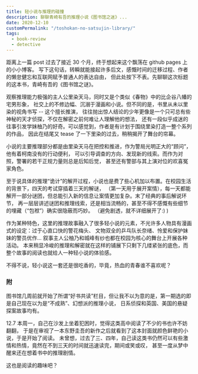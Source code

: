 ```yaml
---
title: 轻小说与推理的碰撞
description: 聊聊青崎有吾的推理小说《图书馆之迷》...
date: 2020-12-10
customPermalink: "/toshokan-no-satsujin-library/"
tags:
  - book-review
  - detective
---
```


距离上一篇 post 过去了接近 30 个月，终于想起来这个飘荡在 github pages 上的小小博客。
写下这句话，转瞬就能接起许多后文，感慨时间的迁移过程、作者的懒怠健忘和互联网赋予普通人的表达自由，
但此处按下不表。先聊聊这次标题的这本书，青崎有吾的《图书馆之谜》。

观察推理能力极强的主人公里染天马，同时又是个类似《春物》中的比企谷八幡的宅男形象，
社交上的不修边幅、沉溺于漫画和小说。但不同的是，书里从未以里染的视角书写 -- 这个擅长推演，
往往抛出惊人结论的少年更像是一个只可总有些神秘的天才侦探，不仅在解密之前何难让人理解他的想法，
还有一段似乎成迷的往事引发学妹柚乃的好奇。可以感觉到，作者是有计划于围绕里染打造一整个系列的作品，
因此在结尾又 tease 了一下里染的过去，稍稍揭开了舞台的帘幕。

小说的主要推理部分都是由里染天马在把控和推进，作为警局光明正大的“顾问”，他有着柯南没有的行动便利，
可以引导调查的方向、发现新的线索。而作为对照，警署的若干正规力量则总是后知后觉，
甚至还有警部与其上演对位的欢喜冤家角色。

至于说具体的推理“诡计”的解开过程，小说也是费了些心机加以布置。在校园生活的背景下，四天的考试穿插着三天的解谜，
（第一天用于展开案情），每一天都能解开一部分谜团，但总能引入新的信息让案情更加复杂。末了经典的事后解说环节，
再一层层讲述谜团和推理线索，还是相当流畅的，甚至不得不感慨有些细节的埋藏（“包袱”）确实很隐蔽而巧妙。
（避免剧透，就不详细展开了:) )

作为某种特色，这里的推理故事融入了很多轻小说的元素，不光许多人物具有漫画式的设定：过于心直口快的警花梅头、
文物双全的乒乓队长奈绪、怜爱和保护妹妹的警员优作... 叙事主人公柚乃和城峰有纱也都在校园为核心的舞台上开展各种活动。
本来稍显冷峻的推理和解密就在这样的铺展下只剩下几缕紧张的底色，而整个故事的阅读也就给人一种轻小说的体验感。

不得不说，轻小说这一套还是很吃香的，毕竟，热血的青春谁不喜欢呢？

### 附
图书馆几周前就开始了所谓“好书共读”栏目，但让我不以为意的是，第一期选的即是自己现在以为是“不成熟”、幻想派的推理小说，
日系侦探和英国、美国的悬疑探案故事均有。

12.7 本周一，自己在沙发上坐着犯困时，觉得这类高中阅读了不少的书也许不妨翻翻，
于是在审视了一本东野圭吾的新作之后就看到了这本封面就颜色鲜艳的小说，于是开始了阅读。
未曾想，过去了三、四年，自己读这类书仍然可以有些激情和热情，竟然在不到三天的时间就迅速读完，期间或笑或叹，
甚至一度从梦中醒来还在想着书中的推理剧情。

这也是阅读的趣味吧？
